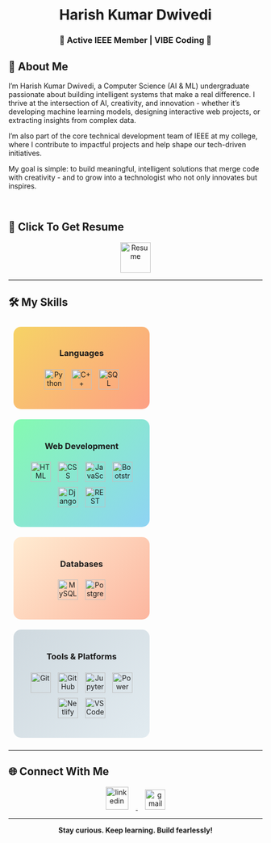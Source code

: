 <h1 align="center">Harish Kumar Dwivedi</h1>
<h3 align="center">🚀 Active IEEE Member | VIBE Coding 🚀</h3>

## 🧠 About Me
I’m Harish Kumar Dwivedi, a Computer Science (AI & ML) undergraduate passionate about building intelligent systems that make a real difference. I thrive at the intersection of AI, creativity, and innovation - whether it’s developing machine learning models, designing interactive web projects, or extracting insights from complex data.

I’m also part of the core technical development team of IEEE at my college, where I contribute to impactful projects and help shape our tech-driven initiatives.

My goal is simple: to build meaningful, intelligent solutions that merge code with creativity - and to grow into a technologist who not only innovates but inspires.

<br>

## 📝 Click To Get Resume  
<p align="center">
  <a href="https://drive.google.com/file/d/1l78OTVR4vJPfuNxRqn6O0WZe0L2ntqNS/view" target="_blank">
    <img src="https://img.icons8.com/?size=100&id=84648&format=png&color=000000" alt="Resume" width="60" height="60" style="cursor:pointer;" />
  </a>
</p>

---
## 🛠️ My Skills

<p align="center">
  
<!-- Row 1: Languages & Web Development -->
<div style="display: inline-block; margin: 10px; vertical-align: top;">
  <div style="background: linear-gradient(135deg, #f6d365, #fda085); padding: 20px; border-radius: 15px; width: 230px;">
    <h3 align="center">Languages</h3>
    <p align="center">
      <img src="https://skillicons.dev/icons?i=python" alt="Python" height="40" style="margin: 5px;" />
      <img src="https://skillicons.dev/icons?i=cpp" alt="C++" height="40" style="margin: 5px;" />
      <img src="https://skillicons.dev/icons?i=sql" alt="SQL" height="40" style="margin: 5px;" />
    </p>
  </div>
</div>

<div style="display: inline-block; margin: 10px; vertical-align: top;">
  <div style="background: linear-gradient(135deg, #84fab0, #8fd3f4); padding: 20px; border-radius: 15px; width: 230px;">
    <h3 align="center">Web Development</h3>
    <p align="center">
      <img src="https://skillicons.dev/icons?i=html" alt="HTML" height="40" style="margin: 5px;" />
      <img src="https://skillicons.dev/icons?i=css" alt="CSS" height="40" style="margin: 5px;" />
      <img src="https://skillicons.dev/icons?i=js" alt="JavaScript" height="40" style="margin: 5px;" />
      <img src="https://skillicons.dev/icons?i=bootstrap" alt="Bootstrap" height="40" style="margin: 5px;" />
      <img src="https://skillicons.dev/icons?i=django" alt="Django" height="40" style="margin: 5px;" />
      <img src="https://skillicons.dev/icons?i=rest" alt="REST API" height="40" style="margin: 5px;" />
    </p>
  </div>
</div>

<!-- Row 2: Databases & Tools -->
<div style="display: inline-block; margin: 10px; vertical-align: top;">
  <div style="background: linear-gradient(135deg, #ffecd2, #fcb69f); padding: 20px; border-radius: 15px; width: 230px;">
    <h3 align="center">Databases</h3>
    <p align="center">
      <img src="https://skillicons.dev/icons?i=mysql" alt="MySQL" height="40" style="margin: 5px;" />
      <img src="https://skillicons.dev/icons?i=postgres" alt="PostgreSQL" height="40" style="margin: 5px;" />
    </p>
  </div>
</div>

<div style="display: inline-block; margin: 10px; vertical-align: top;">
  <div style="background: linear-gradient(135deg, #cfd9df, #e2ebf0); padding: 20px; border-radius: 15px; width: 230px;">
    <h3 align="center">Tools & Platforms</h3>
    <p align="center">
      <img src="https://skillicons.dev/icons?i=git" alt="Git" height="40" style="margin: 5px;" />
      <img src="https://skillicons.dev/icons?i=github" alt="GitHub" height="40" style="margin: 5px;" />
      <img src="https://img.icons8.com/?size=100&id=J0SgMWzAxqFj&format=png&color=000000" alt="Jupyter Notebook" height="40" style="margin: 5px;" />
      <img src="https://img.icons8.com/?size=100&id=Ny0t2MYrJ70p&format=png&color=000000" alt="Power BI" height="40" style="margin: 5px;" />
      <img src="https://skillicons.dev/icons?i=netlify" alt="Netlify" height="40" style="margin: 5px;" />
      <img src="https://skillicons.dev/icons?i=vscode" alt="VS Code" height="40" style="margin: 5px;" />
    </p>
  </div>
</div>
</p>

---

## 🌐 Connect With Me

<p align="center" style="margin-top: 15px;">
  <a href="https://www.linkedin.com/in/harish-kumar-dwivedi-b1b410203/" target="_blank" rel="noopener">
    <img src="https://img.icons8.com/color/48/linkedin.png" alt="linkedin" width="45" style="margin: 0 15px;" />
  </a>
  <a href="mailto:iharishdwivedi@gmail.com">
    <img src="https://img.icons8.com/color/48/gmail-new.png" alt="gmail" width="40" style="margin: 0 15px;" />
  </a>
</p>

---

<p align="center">
  <b>Stay curious. Keep learning. Build fearlessly!</b>
</p>
